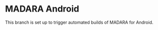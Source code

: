 MADARA Android
==============

This branch is set up to trigger automated builds of MADARA for Android.

